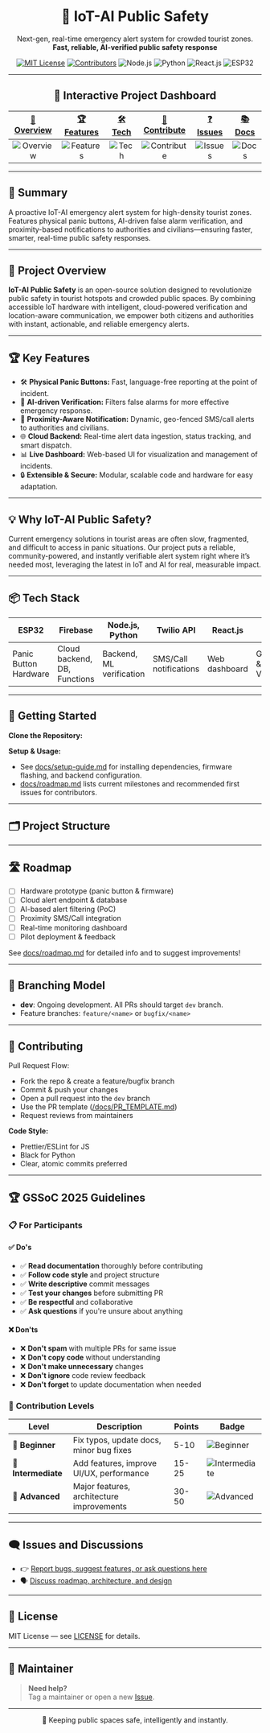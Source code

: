 

<h1 align="center">🚨 IoT-AI Public Safety</h1>
<p align="center">
  Next-gen, real-time emergency alert system for crowded tourist zones.<br>
  <b>Fast, reliable, AI-verified public safety response</b>
</p>

<p align="center">
  <a href="LICENSE"><img src="https://img.shields.io/badge/License-MIT-green.svg" alt="MIT License"/></a>
  <a href="https://github.com/YourUsername/IoT-AI-Public-Safety/graphs/contributors">
    <img src="https://img.shields.io/github/contributors/YourUsername/IoT-AI-Public-Safety" alt="Contributors"/></a>
  <img src="https://img.shields.io/badge/Node.js-Backend-blue.svg" alt="Node.js"/>
  <img src="https://img.shields.io/badge/Python-Backend-yellow.svg" alt="Python"/>
  <img src="https://img.shields.io/badge/React-Frontend-blue.svg" alt="React.js"/>
  <img src="https://img.shields.io/badge/ESP32-Hardware-lightgrey.svg" alt="ESP32"/>
</p>

---
<div align="center">

## 🏅 Interactive Project Dashboard

| [🚨 Overview](#-project-overview) | [🏆 Features](#-key-features) | [🛠️ Tech](#-tech-stack-click-to-expand) | [🤝 Contribute](#-contributing) | [❓ Issues](#-issues-and-discussions) | [📚 Docs](docs/setup-guide.md) |
|:---:|:---:|:---:|:---:|:---:|:---:|
| ![Overview](https://img.shields.io/badge/-Inspire-yellow) | ![Features](https://img.shields.io/badge/-Explore-blue) | ![Tech](https://img.shields.io/badge/-Tech%20Stack-orange) | ![Contribute](https://img.shields.io/badge/-Develop-brightgreen) | ![Issues](https://img.shields.io/badge/-Feedback-lightgrey) | ![Docs](https://img.shields.io/badge/-Docs-important) |

</div>

---

## 📝 Summary

A proactive IoT-AI emergency alert system for high-density tourist zones. Features physical panic buttons, AI-driven false alarm verification, and proximity-based notifications to authorities and civilians—ensuring faster, smarter, real-time public safety responses.

---

## 🚩 Project Overview

**IoT-AI Public Safety** is an open-source solution designed to revolutionize public safety in tourist hotspots and crowded public spaces. By combining accessible IoT hardware with intelligent, cloud-powered verification and location-aware communication, we empower both citizens and authorities with instant, actionable, and reliable emergency alerts.

---

## 🏆 Key Features

- 🛠️ **Physical Panic Buttons:** Fast, language-free reporting at the point of incident.
- 🤖 **AI-driven Verification:** Filters false alarms for more effective emergency response.
- 📍 **Proximity-Aware Notification:** Dynamic, geo-fenced SMS/call alerts to authorities and civilians.
- 🌐 **Cloud Backend:** Real-time alert data ingestion, status tracking, and smart dispatch.
- 📊 **Live Dashboard:** Web-based UI for visualization and management of incidents.
- 🔒 **Extensible & Secure:** Modular, scalable code and hardware for easy adaptation.

---

## 💡 Why IoT-AI Public Safety?

Current emergency solutions in tourist areas are often slow, fragmented, and difficult to access in panic situations. Our project puts a reliable, community-powered, and instantly verifiable alert system right where it’s needed most, leveraging the latest in IoT and AI for real, measurable impact.

---

## 📦 Tech Stack

| ESP32 | Firebase | Node.js, Python | Twilio API | React.js | Google Maps API |
|-------|----------|-----------------|------------|----------|-----------------|
| Panic Button Hardware | Cloud backend, DB, Functions | Backend, ML verification | SMS/Call notifications | Web dashboard | Geofencing & Visualization |

---

## 🚀 Getting Started

**Clone the Repository:**

**Setup & Usage:**
- See [docs/setup-guide.md](docs/setup-guide.md) for installing dependencies, firmware flashing, and backend configuration.
- [docs/roadmap.md](docs/roadmap.md) lists current milestones and recommended first issues for contributors.

---

## 🗂 Project Structure

---

## 🛣 Roadmap

- [ ] Hardware prototype (panic button & firmware)
- [ ] Cloud alert endpoint & database
- [ ] AI-based alert filtering (PoC)
- [ ] Proximity SMS/Call integration
- [ ] Real-time monitoring dashboard
- [ ] Pilot deployment & feedback

See [docs/roadmap.md](docs/roadmap.md) for detailed info and to suggest improvements!

---

## 🌿 Branching Model

- **dev**: Ongoing development. All PRs should target `dev` branch.
- Feature branches: `feature/<name>` or `bugfix/<name>`

---

## 🤝 Contributing

Pull Request Flow:
- Fork the repo & create a feature/bugfix branch
- Commit & push your changes
- Open a pull request into the `dev` branch
- Use the PR template ([/docs/PR_TEMPLATE.md](docs/PR_TEMPLATE.md))
- Request reviews from maintainers

**Code Style:**
- Prettier/ESLint for JS
- Black for Python
- Clear, atomic commits preferred

---

## 🏆 **GSSoC 2025 Guidelines**

### 📋 **For Participants**

#### ✅ **Do's**
- ✅ **Read documentation** thoroughly before contributing
- ✅ **Follow code style** and project structure
- ✅ **Write descriptive** commit messages
- ✅ **Test your changes** before submitting PR
- ✅ **Be respectful** and collaborative
- ✅ **Ask questions** if you're unsure about anything

#### ❌ **Don'ts**
- ❌ **Don't spam** with multiple PRs for same issue
- ❌ **Don't copy code** without understanding
- ❌ **Don't make unnecessary** changes
- ❌ **Don't ignore** code review feedback
- ❌ **Don't forget** to update documentation when needed

### 🎯 **Contribution Levels**

| Level | Description | Points | Badge |
|-------|-------------|--------|-------|
| 🥉 **Beginner** | Fix typos, update docs, minor bug fixes | 5-10 | ![Beginner](https://img.shields.io/badge/Level-Beginner-green) |
| 🥈 **Intermediate** | Add features, improve UI/UX, performance | 15-25 | ![Intermediate](https://img.shields.io/badge/Level-Intermediate-blue) |
| 🥇 **Advanced** | Major features, architecture improvements | 30-50 | ![Advanced](https://img.shields.io/badge/Level-Advanced-red) |

---

## 🗨 Issues and Discussions

- 👉 [Report bugs, suggest features, or ask questions here](../../issues)
- 🗣️ [Discuss roadmap, architecture, and design](../../discussions)

---

## 📄 License

MIT License — see [LICENSE](LICENSE) for details.

---

## 🙋 Maintainer
> **Need help?**  
> Tag a maintainer or open a new [Issue](../../issues).
---
<div align="center">
 🚨 Keeping public spaces safe, intelligently and instantly.
</div>

